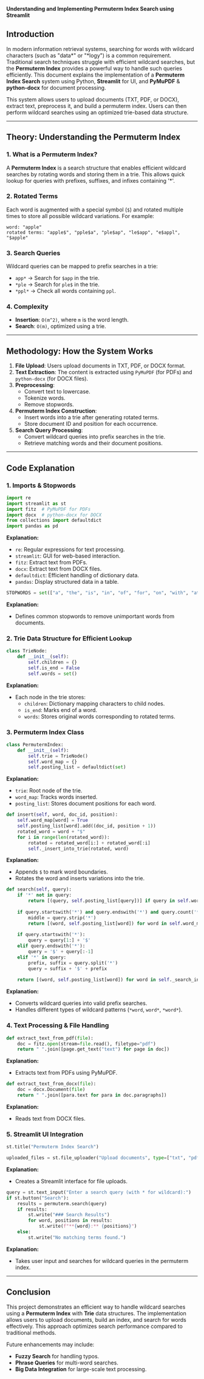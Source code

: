 **Understanding and Implementing Permuterm Index Search using Streamlit**

## Introduction
In modern information retrieval systems, searching for words with wildcard characters (such as "data*" or "*logy") is a common requirement. Traditional search techniques struggle with efficient wildcard searches, but the **Permuterm Index** provides a powerful way to handle such queries efficiently. This document explains the implementation of a **Permuterm Index Search** system using Python, **Streamlit** for UI, and **PyMuPDF** & **python-docx** for document processing.

This system allows users to upload documents (TXT, PDF, or DOCX), extract text, preprocess it, and build a permuterm index. Users can then perform wildcard searches using an optimized trie-based data structure.

---

## Theory: Understanding the Permuterm Index

### 1. What is a Permuterm Index?
A **Permuterm Index** is a search structure that enables efficient wildcard searches by rotating words and storing them in a trie. This allows quick lookup for queries with prefixes, suffixes, and infixes containing '*'.

### 2. Rotated Terms
Each word is augmented with a special symbol (`$`) and rotated multiple times to store all possible wildcard variations. For example:

```
word: "apple"
rotated terms: "apple$", "pple$a", "ple$ap", "le$app", "e$appl", "$apple"
```

### 3. Search Queries
Wildcard queries can be mapped to prefix searches in a trie:
- `app*` → Search for `$app` in the trie.
- `*ple` → Search for `ple$` in the trie.
- `*ppl*` → Check all words containing `ppl`.

### 4. Complexity
- **Insertion**: `O(m^2)`, where `m` is the word length.
- **Search**: `O(m)`, optimized using a trie.

---

## Methodology: How the System Works

1. **File Upload**: Users upload documents in TXT, PDF, or DOCX format.
2. **Text Extraction**: The content is extracted using `PyMuPDF` (for PDFs) and `python-docx` (for DOCX files).
3. **Preprocessing**:
   - Convert text to lowercase.
   - Tokenize words.
   - Remove stopwords.
4. **Permuterm Index Construction**:
   - Insert words into a trie after generating rotated terms.
   - Store document ID and position for each occurrence.
5. **Search Query Processing**:
   - Convert wildcard queries into prefix searches in the trie.
   - Retrieve matching words and their document positions.

---

## Code Explanation

### 1. **Imports & Stopwords**
```python
import re
import streamlit as st
import fitz  # PyMuPDF for PDFs
import docx  # python-docx for DOCX
from collections import defaultdict
import pandas as pd
```
**Explanation:**
- `re`: Regular expressions for text processing.
- `streamlit`: GUI for web-based interaction.
- `fitz`: Extract text from PDFs.
- `docx`: Extract text from DOCX files.
- `defaultdict`: Efficient handling of dictionary data.
- `pandas`: Display structured data in a table.

```python
STOPWORDS = set(["a", "the", "is", "in", "of", "for", "on", "with", "at", "by", "this", "that", "it", "to" ... ])
```
**Explanation:**
- Defines common stopwords to remove unimportant words from documents.

### 2. **Trie Data Structure for Efficient Lookup**
```python
class TrieNode:
    def __init__(self):
        self.children = {}
        self.is_end = False
        self.words = set()
```
**Explanation:**
- Each node in the trie stores:
  - `children`: Dictionary mapping characters to child nodes.
  - `is_end`: Marks end of a word.
  - `words`: Stores original words corresponding to rotated terms.

### 3. **Permuterm Index Class**
```python
class PermutermIndex:
    def __init__(self):
        self.trie = TrieNode()
        self.word_map = {}
        self.posting_list = defaultdict(set)
```
**Explanation:**
- `trie`: Root node of the trie.
- `word_map`: Tracks words inserted.
- `posting_list`: Stores document positions for each word.

```python
def insert(self, word, doc_id, position):
    self.word_map[word] = True
    self.posting_list[word].add((doc_id, position + 1))
    rotated_word = word + "$"
    for i in range(len(rotated_word)):
        rotated = rotated_word[i:] + rotated_word[:i]
        self._insert_into_trie(rotated, word)
```
**Explanation:**
- Appends `$` to mark word boundaries.
- Rotates the word and inserts variations into the trie.

```python
def search(self, query):
    if '*' not in query:
        return [(query, self.posting_list[query])] if query in self.word_map else []
    
    if query.startswith('*') and query.endswith('*') and query.count('*') == 2:
        middle = query.strip('*')
        return [(word, self.posting_list[word]) for word in self.word_map if middle in word]
    
    if query.startswith('*'):
        query = query[1:] + '$'
    elif query.endswith('*'):
        query = '$' + query[:-1]
    elif '*' in query:
        prefix, suffix = query.split('*')
        query = suffix + '$' + prefix
    
    return [(word, self.posting_list[word]) for word in self._search_in_trie(query)]
```
**Explanation:**
- Converts wildcard queries into valid prefix searches.
- Handles different types of wildcard patterns (`*word`, `word*`, `*word*`).

### 4. **Text Processing & File Handling**
```python
def extract_text_from_pdf(file):
    doc = fitz.open(stream=file.read(), filetype="pdf")
    return " ".join([page.get_text("text") for page in doc])
```
**Explanation:**
- Extracts text from PDFs using PyMuPDF.

```python
def extract_text_from_docx(file):
    doc = docx.Document(file)
    return " ".join([para.text for para in doc.paragraphs])
```
**Explanation:**
- Reads text from DOCX files.

### 5. **Streamlit UI Integration**
```python
st.title("Permuterm Index Search")

uploaded_files = st.file_uploader("Upload documents", type=["txt", "pdf", "docx"], accept_multiple_files=True)
```
**Explanation:**
- Creates a Streamlit interface for file uploads.

```python
query = st.text_input("Enter a search query (with * for wildcard):")
if st.button("Search"):
    results = permuterm.search(query)
    if results:
        st.write("### Search Results")
        for word, positions in results:
            st.write(f"**{word}:** {positions}")
    else:
        st.write("No matching terms found.")
```
**Explanation:**
- Takes user input and searches for wildcard queries in the permuterm index.

---

## Conclusion
This project demonstrates an efficient way to handle wildcard searches using a **Permuterm Index** with **Trie** data structures. The implementation allows users to upload documents, build an index, and search for words effectively. This approach optimizes search performance compared to traditional methods.

Future enhancements may include:
- **Fuzzy Search** for handling typos.
- **Phrase Queries** for multi-word searches.
- **Big Data Integration** for large-scale text processing.

